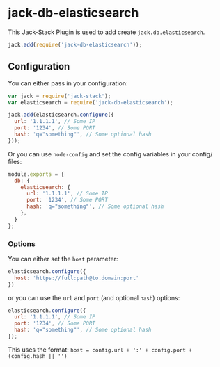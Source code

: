 # jack-db-elasticsearch
This Jack-Stack Plugin is used to add create `jack.db.elasticsearch`.

```js
jack.add(require('jack-db-elasticsearch'));
```


## Configuration
You can either pass in your configuration:

```js
var jack = require('jack-stack');
var elasticsearch = require('jack-db-elasticsearch');

jack.add(elasticsearch.configure({
  url: '1.1.1.1', // Some IP
  port: '1234', // Some PORT
  hash: 'q="something"', // Some optional hash
}));
```

Or you can use `node-config` and set the config variables in your config/ files:

```js
module.exports = {
  db: {
    elasticsearch: {
      url: '1.1.1.1', // Some IP
      port: '1234', // Some PORT
      hash: 'q="something"', // Some optional hash
    },
  }
};
```


### Options
You can either set the `host` parameter:
```js
elasticsearch.configure({
  host: 'https://full:path@to.domain:port'
})
```

or you can use the `url` and `port` (and optional `hash`) options:

```js
elasticsearch.configure({
  url: '1.1.1.1', // Some IP
  port: '1234', // Some PORT
  hash: 'q="something"', // Some optional hash
});
```

This uses the format: `host = config.url + ':' + config.port + (config.hash || '')`
